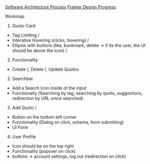 [Software Architecture Process](https://lucid.app/lucidchart/65298aff-e571-419d-b938-d7807cc57a6f/edit?viewport_loc=-390%2C816%2C1725%2C863%2C0_0&invitationId=inv_edbe348a-fe29-491b-98bb-1c8784b4b74f)
[Framer Design Progress](https://framer.com/projects/Quoto--opvVJYsgrXg5pKP6NGtT-jm9jg)

Workmap

1. Quoto Card
- Tag Limiting /
- Interative Hovering (clicks, hovering) /
- Ellipsis with buttons (like, bookmark, delete -> if its the user, the UI should be above the icon) /

2. Functionality
- Create /, Delete /, Update Quotos

2. Searchbar
- Add a Search Icon inside of the input
- Functionaity (Searching by tag, searching by quoto, suggestions, redirection by URL omce searched)

3. Add Quoto /
- Button on the bottom left corner
- Functionality (Dialog on click, schema, form submitting)
- UI Form

4. User Profile
- Icon should be on the top right
- Functionality (popover on click)
- buttons -> account settings, log out (redirection on click)